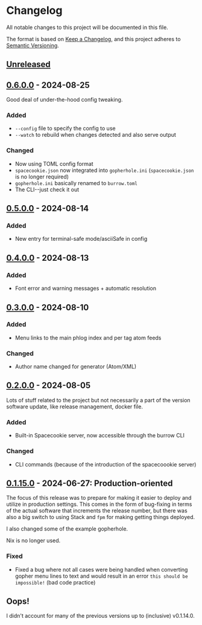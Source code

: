 # Changelog

All notable changes to this project will be documented in this file.

The format is based on [Keep a Changelog](https://keepachangelog.com/en/1.0.0/),
and this project adheres to [Semantic Versioning](https://semver.org/spec/v2.0.0.html).

## [Unreleased]

## [0.6.0.0] - 2024-08-25

Good deal of under-the-hood config tweaking.

### Added

* `--config` file to specify the config to use
* `--watch` to rebuild when changes detected and also serve output

### Changed

* Now using TOML config format
* `spacecookie.json` now integrated into `gopherhole.ini` (`spacecookie.json` is no longer required)
* `gopherhole.ini` basically renamed to `burrow.toml`
* The CLI--just check it out

## [0.5.0.0] - 2024-08-14

### Added

* New entry for terminal-safe mode/asciiSafe in config

## [0.4.0.0] - 2024-08-13

### Added

* Font error and warning messages + automatic resolution

## [0.3.0.0] - 2024-08-10

### Added

* Menu links to the main phlog index and per tag atom feeds

### Changed

* Author name changed for generator (Atom/XML)

## [0.2.0.0] - 2024-08-05

Lots of stuff related to the project but not necessarily a part of the version software
update, like release management, docker file.

### Added

* Built-in Spacecookie server, now accessible through the burrow CLI

### Changed

* CLI commands (because of the introduction of the spacecoookie server)

## [0.1.15.0] - 2024-06-27: Production-oriented

The focus of this release was to prepare for making it easier to deploy and utilize in
production settings. This comes in the form of bug-fixing in terms of the actual software
that increments the release number, but there was also a big switch to using Stack and
`fpm` for making getting things deployed.

I also changed some of the example gopherhole.

Nix is no longer used.

### Fixed

* Fixed a bug where not all cases were being handled when converting gopher menu lines to
  text and would result in an error `this should be impossible!` (bad code practice)

## Oops!

I didn't account for many of the previous versions up to (inclusive) v0.1.14.0.

[unreleased]: https://github.com/someodd/burrow/compare/v0.6.0.0...HEAD
[0.6.0.0]: https://github.com/someodd/burrow/compare/v0.5.0.0...v0.6.0.0
[0.5.0.0]: https://github.com/someodd/burrow/compare/v0.4.0.0...v0.5.0.0
[0.4.0.0]: https://github.com/someodd/burrow/compare/v0.3.0.0...v0.4.0.0
[0.3.0.0]: https://github.com/someodd/burrow/compare/v0.2.0.0...v0.3.0.0
[0.2.0.0]: https://github.com/someodd/burrow/compare/v0.1.15.0...v0.2.0.0
[0.1.15.0]: https://github.com/someodd/burrow/release/v0.1.0.0
